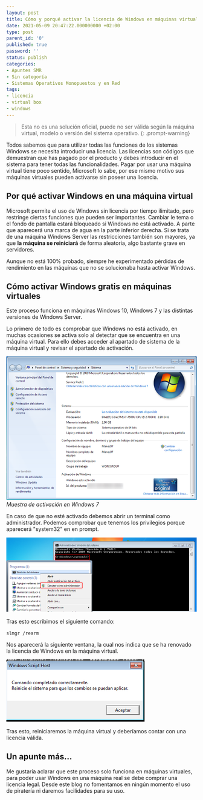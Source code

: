 ```yaml
---
layout: post
title: Cómo y porqué activar la licencia de Windows en máquinas virtuales
date: 2021-05-09 20:47:22.000000000 +02:00
type: post
parent_id: '0'
published: true
password: ''
status: publish
categories:
- Apuntes SMR
- Sin categoría
- Sistemas Operativos Monopuestos y en Red
tags:
- licencia
- virtual box
- windows
---
```


> Esta no es una solución oficial, puede no ser válida según la máquina virtual, modelo o versión del sistema operativo.
{: .prompt-warning}

Todos sabemos que para utilizar todas las funciones de los sistemas Windows se necesita introducir una licencia. Las licencias son códigos que demuestran que has pagado por el producto y debes introducir en el sistema para tener todas las funcionalidades. Pagar por usar una máquina virtual tiene poco sentido, Microsoft lo sabe, por ese mismo motivo sus máquinas virtuales pueden activarse sin poseer una licencia.

## Por qué activar Windows en una máquina virtual

Microsoft permite el uso de Windows sin licencia por tiempo ilimitado, pero restringe ciertas funciones que pueden ser importantes. Cambiar le tema o el fondo de pantalla estará bloqueado si Windows no está activado. A parte que aparecerá una marca de agua en la parte inferior derecha. Si se trata de una máquina Windows Server las restricciones también son mayores, ya que <strong>la máquina se reiniciará</strong> de forma aleatoria, algo bastante grave en servidores.

Aunque no está 100% probado, siempre he experimentado pérdidas de rendimiento en las máquinas que no se solucionaba hasta activar Windows.

## Cómo activar Windows gratis en máquinas virtuales

Este proceso funciona en máquinas Windows 10, Windows 7 y las distintas versiones de Windows Server.

Lo primero de todo es comprobar que Windows no está activado, en muchas ocasiones se activa solo al detectar que se encuentra en una máquina virtual. Para ello debes acceder al apartado de sistema de la máquina virtual y revisar el apartado de activación.

![](/assets/2021/05/6e8QLqe.png)
_Muestra de activación en Windows 7_

En caso de que no esté activado debemos abrir un terminal como administrador. Podemos comprobar que tenemos los privilegios porque aparecerá "system32" en en prompt.

![](/assets/2021/05/3A9Mmtk.png)

Tras esto escribimos el siguiente comando:

```terminal
slmgr /rearm
```

Nos aparecerá la siguiente ventana, la cual nos indica que se ha renovado la licencia de Windows en la máquina virtual.

![](/assets/2021/05/image.png)

Tras esto, reiniciaremos la máquina virtual y deberíamos contar con una licencia válida.

## Un apunte más...

Me gustaría aclarar que este proceso solo funciona en máquinas virtuales, para poder usar Windows en una máquina real se debe comprar una licencia legal. Desde este blog no fomentamos en ningún momento el uso de piratería ni daremos facilidades para su uso.